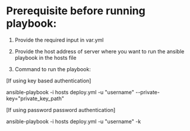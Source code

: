 # Prerequisite before running playbook:

1) Provide the required input in var.yml

2) Provide the host address of server where you want to run the ansible playbook in the hosts file

3) Command to run the playbook:

[If using key based authentication]

ansible-playbook -i hosts deploy.yml -u "username" --private-key="private_key_path"

[If using password password authentication]

ansible-playbook -i hosts deploy.yml -u "username" -k
